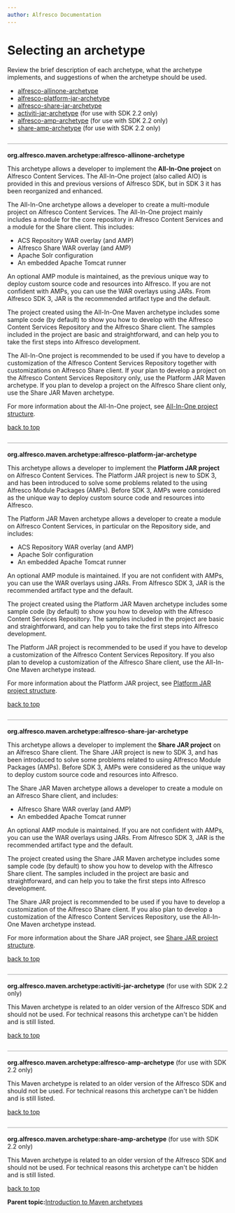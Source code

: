 ```yaml
---
author: Alfresco Documentation
---
```


# Selecting an archetype

Review the brief description of each archetype, what the archetype implements, and suggestions of when the archetype should be used.

-   [alfresco-allinone-archetype](sdk-archetypes-intro.md#allinone)
-   [alfresco-platform-jar-archetype](sdk-archetypes-intro.md#platform-jar)
-   [alfresco-share-jar-archetype](sdk-archetypes-intro.md#share-jar)
-   [activiti-jar-archetype](sdk-archetypes-intro.md#activiti-jar) \(for use with SDK 2.2 only\)
-   [alfresco-amp-archetype](sdk-archetypes-intro.md#alfresco-amp) \(for use with SDK 2.2 only\)
-   [share-amp-archetype](sdk-archetypes-intro.md#share-amp) \(for use with SDK 2.2 only\)

![](../images/hr.png)

**org.alfresco.maven.archetype:alfresco-allinone-archetype**

This archetype allows a developer to implement the **All-In-One project** on Alfresco Content Services. The All-In-One project \(also called AIO\) is provided in this and previous versions of Alfresco SDK, but in SDK 3 it has been reorganized and enhanced.

The All-In-One archetype allows a developer to create a multi-module project on Alfresco Content Services. The All-In-One project mainly includes a module for the core repository in Alfresco Content Services and a module for the Share client. This includes:

-   ACS Repository WAR overlay \(and AMP\) 
-   Alfresco Share WAR overlay \(and AMP\)
-   Apache Solr configuration
-   An embedded Apache Tomcat runner

An optional AMP module is maintained, as the previous unique way to deploy custom source code and resources into Alfresco. If you are not confident with AMPs, you can use the WAR overlays using JARs. From Alfresco SDK 3, JAR is the recommended artifact type and the default.

The project created using the All-In-One Maven archetype includes some sample code \(by default\) to show you how to develop with the Alfresco Content Services Repository and the Alfresco Share client. The samples included in the project are basic and straightforward, and can help you to take the first steps into Alfresco development.

The All-In-One project is recommended to be used if you have to develop a customization of the Alfresco Content Services Repository together with customizations on Alfresco Share client. If your plan to develop a project on the Alfresco Content Services Repository only, use the Platform JAR Maven archetype. If you plan to develop a project on the Alfresco Share client only, use the Share JAR Maven archetype.

For more information about the All-In-One project, see [All-In-One project structure](sdk-projects-aio.md).

[back to top](sdk-archetypes-intro.md#)

![](../images/hr.png)

**org.alfresco.maven.archetype:alfresco-platform-jar-archetype**

This archetype allows a developer to implement the **Platform JAR project** on Alfresco Content Services. The Platform JAR project is new to SDK 3, and has been introduced to solve some problems related to the using Alfresco Module Packages \(AMPs\). Before SDK 3, AMPs were considered as the unique way to deploy custom source code and resources into Alfresco.

The Platform JAR Maven archetype allows a developer to create a module on Alfresco Content Services, in particular on the Repository side, and includes:

-   ACS Repository WAR overlay \(and AMP\)
-   Apache Solr configuration
-   An embedded Apache Tomcat runner

An optional AMP module is maintained. If you are not confident with AMPs, you can use the WAR overlays using JARs. From Alfresco SDK 3, JAR is the recommended artifact type and the default.

The project created using the Platform JAR Maven archetype includes some sample code \(by default\) to show you how to develop with the Alfresco Content Services Repository. The samples included in the project are basic and straightforward, and can help you to take the first steps into Alfresco development.

The Platform JAR project is recommended to be used if you have to develop a customization of the Alfresco Content Services Repository. If you also plan to develop a customization of the Alfresco Share client, use the All-In-One Maven archetype instead.

For more information about the Platform JAR project, see [Platform JAR project structure](sdk-projects-platform-jar.md).

[back to top](sdk-archetypes-intro.md#)

![](../images/hr.png)

**org.alfresco.maven.archetype:alfresco-share-jar-archetype**

This archetype allows a developer to implement the **Share JAR project** on an Alfresco Share client. The Share JAR project is new to SDK 3, and has been introduced to solve some problems related to using Alfresco Module Packages \(AMPs\). Before SDK 3, AMPs were considered as the unique way to deploy custom source code and resources into Alfresco.

The Share JAR Maven archetype allows a developer to create a module on an Alfresco Share client, and includes:

-   Alfresco Share WAR overlay \(and AMP\)
-   An embedded Apache Tomcat runner

An optional AMP module is maintained. If you are not confident with AMPs, you can use the WAR overlays using JARs. From Alfresco SDK 3, JAR is the recommended artifact type and the default.

The project created using the Share JAR Maven archetype includes some sample code \(by default\) to show you how to develop with the Alfresco Share client. The samples included in the project are basic and straightforward, and can help you to take the first steps into Alfresco development.

The Share JAR project is recommended to be used if you have to develop a customization of the Alfresco Share client. If you also plan to develop a customization of the Alfresco Content Services Repository, use the All-In-One Maven archetype instead.

For more information about the Share JAR project, see [Share JAR project structure](sdk-projects-share-jar.md).

[back to top](sdk-archetypes-intro.md#)

![](../images/hr.png)

**org.alfresco.maven.archetype:activiti-jar-archetype** \(for use with SDK 2.2 only\)

This Maven archetype is related to an older version of the Alfresco SDK and should not be used. For technical reasons this archetype can't be hidden and is still listed.

[back to top](sdk-archetypes-intro.md#)

![](../images/hr.png)

**org.alfresco.maven.archetype:alfresco-amp-archetype** \(for use with SDK 2.2 only\)

This Maven archetype is related to an older version of the Alfresco SDK and should not be used. For technical reasons this archetype can't be hidden and is still listed.

[back to top](sdk-archetypes-intro.md#)

![](../images/hr.png)

**org.alfresco.maven.archetype:share-amp-archetype** \(for use with SDK 2.2 only\)

This Maven archetype is related to an older version of the Alfresco SDK and should not be used. For technical reasons this archetype can't be hidden and is still listed.

[back to top](sdk-archetypes-intro.md#)

**Parent topic:**[Introduction to Maven archetypes](../concepts/sdk-archetypes.md)

